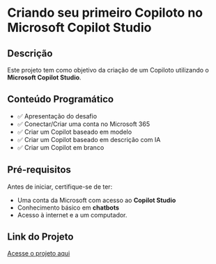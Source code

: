 # Criando seu primeiro Copiloto no Microsoft Copilot Studio

## Descrição
Este projeto tem como objetivo da criação de um Copiloto utilizando o **Microsoft Copilot Studio**.

## Conteúdo Programático
- ✅ Apresentação do desafio
- ✅ Conectar/Criar uma conta no Microsoft 365
- ✅ Criar um Copilot baseado em modelo
- ✅ Criar um Copilot baseado em descrição com IA
- ✅ Criar um Copilot em branco

## Pré-requisitos
Antes de iniciar, certifique-se de ter:
- Uma conta da Microsoft com acesso ao **Copilot Studio**
- Conhecimento básico em **chatbots**
- Acesso à internet e a um computador.

## 

## Link do Projeto
[Acesse o projeto aqui](#)
